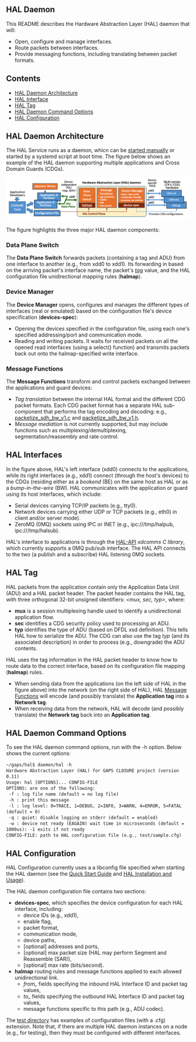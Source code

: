 ## HAL Daemon
This README describes the Hardware Abstraction Layer (HAL) daemon that will:
- Open, configure and manage interfaces.
- Route packets between interfaces.
- Provide messaging functions, including translating between packet formats.


## Contents

- [HAL Daemon Architecture](#hal-daemon-architecture)
- [HAL Interface](#hal-interfaces)
- [HAL Tag](#HAL-tag)
- [HAL Daemon Command Options](#HAL-Daemon-Command-Options)
- [HAL Configuration](#HAL-Configuration)


## HAL Daemon Architecture
The HAL Service runs as a daemon, whicn can be [started manually](../README.md#configurerun-hal-on-target-hardware) or started by a systemd script at boot time. 
The figure below shows an example of the HAL daemon supporting multiple applications and Cross Domain Guards (CDGs).

![HAL interfaces between applications and Network Interfaces.](figure_HAL_daemon.png)

The figure highlights the three major HAL daemon components:
### Data Plane Switch
The **Data Plane Switch** forwards packets (containing a tag and ADU) from one interface to another (e.g., from xdd0 to xdd1). Its forwarding in based on the arriving packet's interface name, the packet's [*tag*](#HAL-tag) value, and the HAL configuration file unidirectional mapping rules (**halmap**).  

### Device Manager
The **Device Manager** opens, configures and manages the different types of interfaces (real or emulated) based on the configuration file's device specification (**devices-spec**):
- Opening the devices specified in the configuration file, using each one's specified addressing/port and communication mode. 
- Reading and writing packets. It waits for received packets on all the opened read interfaces (using a select() function) and transmits packets back out onto the halmap-specified write interface.
  
### Message Functions
The  **Message Functions** transform and control packets exchanged between the applications and guard devices: 
- *Tag translation* between the internal HAL format and the different CDG packet formats. Each CDG packet format has a separate HAL sub-component that performs the tag encoding and decoding: e.g., [packetize_sdh_bw_v1.c](packetize_sdh_bw_v1.c) and [packetize_sdh_bw_v1.h](packetize_sdh_bw_v1.h).
- *Message mediation* is not currently supported, but may include functions such as multiplexing/demultiplexing, segmentation/reassembly and rate control.
  
  
## HAL Interfaces

In the figure above, HAL's left interface (xdd0) connects to the applications, 
while its right interfaces  (e.g., xdd1) connect (through the host's devices) to the CDGs 
(residing either as a  *bookend* (BE) on the same host as HAL or as a *bump-in-the-wire* (BW).
HAL communicates with the application or guard using its host interfaces, which include: 
- Serial devices carrying TCP/IP packets (e.g., tty0).
- Network devices carrying either UDP or TCP packets (e.g., eth0) in client and/or server mode).
- ZeroMQ (0MQ) sockets using IPC or INET (e.g., ipc:///tmp/halpub, ipc:///tmp/halsub).

HAL's interface to applications is through the [HAL-API](../api/) *xdcomms C library*,
which currently supports a 0MQ pub/sub interface.
The HAL API connects to the two (a publish and a subscribe) HAL listening 0MQ sockets.


## HAL Tag
HAL packets from the application contain only the Application Data Unit (ADU) and a 
HAL packet header. The packet header contains the HAL tag, with three orthogonal 
32-bit unsigned identifiers: *<mux, sec, typ>*, where:
- **mux** is a session multiplexing handle used to identify a unidirectional application flow.
- **sec** identifies a CDG security policy used to processing an ADU. 
- **typ** identifies the type of ADU (based on DFDL xsd definition). This tells HAL how to serialize the ADU. The CDG can also use the tag *typ* (and its associated description) in order to process (e.g., downgrade) the ADU contents.

HAL uses the tag information in the HAL packet header to know how to route data 
to the correct interface, based on its configuration file mapping (**halmap**) rules.
- When sending data from the applications (on the left side of HAL in the figure above) into the network (on the right side of HAL), HAL [Message Functions](#Message-Functions) will encode (and possibly translate) the **Application tag** into a **Network tag**.
- When receiving data from the network, HAL will decode (and possibly translate) the **Network tag** back into an **Application tag**.


## HAL Daemon Command Options
To see the HAL daemon command options, run with the -h option.  Below shows the current options:
```
~/gaps/hal$ daemon/hal -h
Hardware Abstraction Layer (HAL) for GAPS CLOSURE project (version 0.11)
Usage: hal [OPTIONS]... CONFIG-FILE
OPTIONS: are one of the following:
 -f : log file name (default = no log file)
 -h : print this message
 -l : log level: 0=TRACE, 1=DEBUG, 2=INFO, 3=WARN, 4=ERROR, 5=FATAL (default = 0)
 -q : quiet: disable logging on stderr (default = enabled)
 -w : device not ready (EAGAIN) wait time in microseconds (default = 1000us): -1 exits if not ready
CONFIG-FILE: path to HAL configuration file (e.g., test/sample.cfg)
```

## HAL Configuration
HAL Configuration currently uses a a libconfig file specified when starting the HAL daemon
(see the [Quick Start Guide](../README.md#quick-start-guide) and 
[HAL Installation and Usage](../README.md#hal-installation-and-usage)).

The HAL daemon configuration file contains two sections:
- **devices-spec**, which specifies the device configuration for each HAL interface, including:
  - device IDs (e.g., xdd1), 
  - enable flag,
  - packet format,
  - communication mode,
  - device paths,
  - [optional] addresses and ports,
  - [optional] max packet size (HAL may perform Segment and Reassemble (SAR)),
  - [optional] max rate (bits/second).
- **halmap** routing rules and message functions applied to each allowed unidirectional link.
  - *from_* fields specifying the inbound HAL Interface ID and packet tag values,
  - *to_* fields specifying the outbound HAL Interface ID and packet tag values,
  - message functions specific to this path (e.g., ADU codec).


The [test directory](../test/) has examples of configuration files (with a .cfg) extension. Note that, if there are multiple HAL daemon instances on a node (e.g., for testing), then they must be configured with different interfaces.
